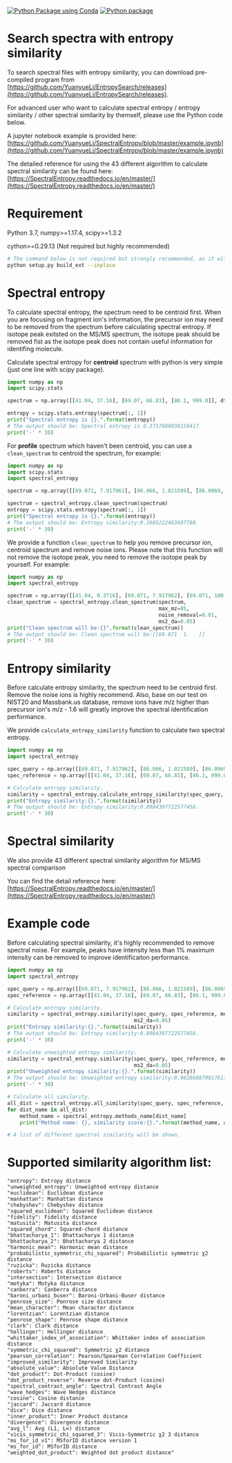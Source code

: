 [![Python Package using Conda](https://github.com/hechth/Daphnis/actions/workflows/python-package-conda.yml/badge.svg?branch=master)](https://github.com/hechth/Daphnis/actions/workflows/python-package-conda.yml)
[![Python package](https://github.com/hechth/Daphnis/actions/workflows/python-package.yml/badge.svg?branch=master)](https://github.com/hechth/Daphnis/actions/workflows/python-package.yml)

# Search spectra with entropy similarity

To search spectral files with entropy similarity, you can download pre-compiled program from [https://github.com/YuanyueLi/EntropySearch/releases](https://github.com/YuanyueLi/EntropySearch/releases).

For advanced user who want to calculate spectral entropy / entropy similarity / other spectral similarity by themself, please use the Python code below.

A jupyter notebook example is provided here: [https://github.com/YuanyueLi/SpectralEntropy/blob/master/example.ipynb](https://github.com/YuanyueLi/SpectralEntropy/blob/master/example.ipynb)

The detailed reference for using the 43 different algorithm to calculate spectral similarity can be found here: [https://SpectralEntropy.readthedocs.io/en/master/](https://SpectralEntropy.readthedocs.io/en/master/) 

# Requirement

Python 3.7, numpy>=1.17.4, scipy>=1.3.2

cython>=0.29.13 (Not required but highly recommended)

```bash
# The command below is not required but strongly recommended, as it will compile the cython code to run faster
python setup.py build_ext --inplace
```

# Spectral entropy

To calculate spectral entropy, the spectrum need to be centroid first.
When you are focusing on fragment ion's information, the precursor ion may need to be removed from the spectrum before calculating spectral entropy.
If isotope peak exitsted on the MS/MS spectrum, the isotope peak should be removed fist as the isotope peak does not contain useful information for identifing molecule.

Calculate spectral entropy for **centroid** spectrum with python is very simple (just one line with scipy package).

```python
import numpy as np
import scipy.stats

spectrum = np.array([[41.04, 37.16], [69.07, 66.83], [86.1, 999.0]], dtype=np.float32)

entropy = scipy.stats.entropy(spectrum[:, 1])
print("Spectral entropy is {}.".format(entropy))
# The output should be: Spectral entropy is 0.3737888038158417.
print('-' * 30)
```

For **profile** spectrum which haven't been centroid, you can use a ```clean_spectrum``` to centroid the spectrum, for
example:

```python
import numpy as np
import scipy.stats
import spectral_entropy

spectrum = np.array([[69.071, 7.917962], [86.066, 1.021589], [86.0969, 100.0]], dtype=np.float32)

spectrum = spectral_entropy.clean_spectrum(spectrum)
entropy = scipy.stats.entropy(spectrum[:, 1])
print("Spectral entropy is {}.".format(entropy))
# The output should be: Entropy similarity:0.2605222463607788.
print('-' * 30)
```


We provide a function  ```clean_spectrum``` to help you remove precursor ion, centroid spectrum and remove noise ions.
Please note that this function will not remove the isotope peak, you need to remove the isotope peak by yourself.
For example:

```python
import numpy as np
import spectral_entropy

spectrum = np.array([[41.04, 0.3716], [69.071, 7.917962], [69.071, 100.], [86.0969, 66.83]], dtype=np.float32)
clean_spectrum = spectral_entropy.clean_spectrum(spectrum,
                                                 max_mz=85,
                                                 noise_removal=0.01,
                                                 ms2_da=0.05)
print("Clean spectrum will be:{}".format(clean_spectrum))
# The output should be: Clean spectrum will be:[[69.071  1.   ]]
print('-' * 30)
```

# Entropy similarity

Before calculate entropy similarity, the spectrum need to be centroid first. Remove the noise ions is highly recommend.
Also, base on our test on NIST20 and Massbank.us database, remove ions have m/z higher than precursor ion's m/z - 1.6
will greatly improve the spectral identification performance.

We provide ```calculate_entropy_similarity``` function to calculate two spectral entropy.

```python
import numpy as np
import spectral_entropy

spec_query = np.array([[69.071, 7.917962], [86.066, 1.021589], [86.0969, 100.0]], dtype=np.float32)
spec_reference = np.array([[41.04, 37.16], [69.07, 66.83], [86.1, 999.0]], dtype=np.float32)

# Calculate entropy similarity.
similarity = spectral_entropy.calculate_entropy_similarity(spec_query, spec_reference, ms2_da=0.05)
print("Entropy similarity:{}.".format(similarity))
# The output should be: Entropy similarity:0.8984397722577456.
print('-' * 30)
```

# Spectral similarity
We also provide 43 different spectral similarity algorithm for MS/MS spectral comparison

You can find the detail reference
here: [https://SpectralEntropy.readthedocs.io/en/master/](https://SpectralEntropy.readthedocs.io/en/master/)

# Example code

Before calculating spectral similarity, it's highly recommended to remove spectral noise. For example, peaks have
intensity less than 1% maximum intensity can be removed to improve identificaiton performance.

```python
import numpy as np
import spectral_entropy

spec_query = np.array([[69.071, 7.917962], [86.066, 1.021589], [86.0969, 100.0]], dtype=np.float32)
spec_reference = np.array([[41.04, 37.16], [69.07, 66.83], [86.1, 999.0]], dtype=np.float32)

# Calculate entropy similarity.
similarity = spectral_entropy.similarity(spec_query, spec_reference, method="entropy",
                                         ms2_da=0.05)
print("Entropy similarity:{}.".format(similarity))
# The output should be: Entropy similarity:0.8984397722577456.
print('-' * 30)

# Calculate unweighted entropy similarity.
similarity = spectral_entropy.similarity(spec_query, spec_reference, method="unweighted_entropy",
                                         ms2_da=0.05)
print("Unweighted entropy similarity:{}.".format(similarity))
# The output should be: Unweighted entropy similarity:0.9826668790176113.
print('-' * 30)

# Calculate all similarity.
all_dist = spectral_entropy.all_similarity(spec_query, spec_reference, ms2_da=0.05)
for dist_name in all_dist:
    method_name = spectral_entropy.methods_name[dist_name]
    print("Method name: {}, similarity score:{}.".format(method_name, all_dist[dist_name]))

# A list of different spectral similarity will be shown.
```

# Supported similarity algorithm list:

    "entropy": Entropy distance
    "unweighted_entropy": Unweighted entropy distance
    "euclidean": Euclidean distance
    "manhattan": Manhattan distance
    "chebyshev": Chebyshev distance
    "squared_euclidean": Squared Euclidean distance
    "fidelity": Fidelity distance
    "matusita": Matusita distance
    "squared_chord": Squared-chord distance
    "bhattacharya_1": Bhattacharya 1 distance
    "bhattacharya_2": Bhattacharya 2 distance
    "harmonic_mean": Harmonic mean distance
    "probabilistic_symmetric_chi_squared": Probabilistic symmetric χ2 distance
    "ruzicka": Ruzicka distance
    "roberts": Roberts distance
    "intersection": Intersection distance
    "motyka": Motyka distance
    "canberra": Canberra distance
    "baroni_urbani_buser": Baroni-Urbani-Buser distance
    "penrose_size": Penrose size distance
    "mean_character": Mean character distance
    "lorentzian": Lorentzian distance
    "penrose_shape": Penrose shape distance
    "clark": Clark distance
    "hellinger": Hellinger distance
    "whittaker_index_of_association": Whittaker index of association distance
    "symmetric_chi_squared": Symmetric χ2 distance
    "pearson_correlation": Pearson/Spearman Correlation Coefficient
    "improved_similarity": Improved Similarity
    "absolute_value": Absolute Value Distance
    "dot_product": Dot-Product (cosine)
    "dot_product_reverse": Reverse dot-Product (cosine)
    "spectral_contrast_angle": Spectral Contrast Angle
    "wave_hedges": Wave Hedges distance
    "cosine": Cosine distance
    "jaccard": Jaccard distance
    "dice": Dice distance
    "inner_product": Inner Product distance
    "divergence": Divergence distance
    "avg_l": Avg (L1, L∞) distance
    "vicis_symmetric_chi_squared_3": Vicis-Symmetric χ2 3 distance
    "ms_for_id_v1": MSforID distance version 1
    "ms_for_id": MSforID distance
    "weighted_dot_product": Weighted dot product distance"
